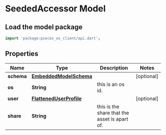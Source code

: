 # SeededAccessor Model

## Load the model package
```dart
import 'package:pieces_os_client/api.dart';
```

## Properties
Name | Type | Description | Notes
------------ | ------------- | ------------- | -------------
**schema** | [**EmbeddedModelSchema**](EmbeddedModelSchema) |  | [optional] 
**os** | **String** | this is an os id. | 
**user** | [**FlattenedUserProfile**](FlattenedUserProfile) |  | [optional] 
**share** | **String** | this is the share that the asset is apart of. | 





